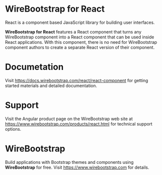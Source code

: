 # WireBootstrap for React
React is a component based JavaScript library for building user interfaces.

**WireBootstrap for React** features a React component that turns any WireBootstrap component into a React component that can be used inside React applications.  With this component, there is no need for WireBootstrap component authors to create a separate React version of their component.  

# Documetation
Visit https://docs.wirebootstrap.com/react/react-component for getting started materials and detailed documentation.

# Support
Visit the Angular product page on the WireBootstrap web site at https://www.wirebootstrap.com/products/react.html for technical support options.

# WireBootstrap
Build applications with Bootstrap themes and components using **WireBootstrap** for free.  Visit https://www.wirebootstrap.com for details.